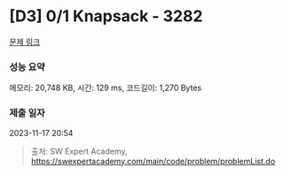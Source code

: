 # [D3] 0/1 Knapsack - 3282 

[문제 링크](https://swexpertacademy.com/main/code/problem/problemDetail.do?contestProbId=AWBJAVpqrzQDFAWr) 

### 성능 요약

메모리: 20,748 KB, 시간: 129 ms, 코드길이: 1,270 Bytes

### 제출 일자

2023-11-17 20:54



> 출처: SW Expert Academy, https://swexpertacademy.com/main/code/problem/problemList.do